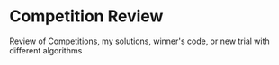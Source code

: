 # Competition Review
Review of Competitions, my solutions, winner's code, or new trial with different algorithms

